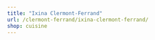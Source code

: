 ```yaml
---
title: "Ixina Clermont-Ferrand"
url: /clermont-ferrand/ixina-clermont-ferrand/
shop: cuisine
---
```

